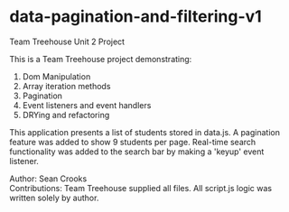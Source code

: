 # data-pagination-and-filtering-v1
Team Treehouse Unit 2 Project

This is a Team Treehouse project demonstrating:

1. Dom Manipulation
2. Array iteration methods
3. Pagination
4. Event listeners and event handlers
5. DRYing and refactoring

This application presents a list of students stored in data.js. 
A pagination feature was added to show 9 students per page. 
Real-time search functionality was added to the search bar by making a 'keyup' event listener.

Author: Sean Crooks
<br>Contributions: Team Treehouse supplied all files. All script.js logic was written solely by author. 
